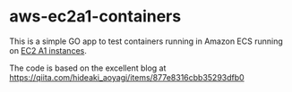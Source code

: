 # aws-ec2a1-containers

This is a simple GO app to test containers running in Amazon ECS running on [EC2 A1 instances](https://aws.amazon.com/ec2/instance-types/a1/). 


The code is based on the excellent blog at https://qiita.com/hideaki_aoyagi/items/877e8316cbb35293dfb0
